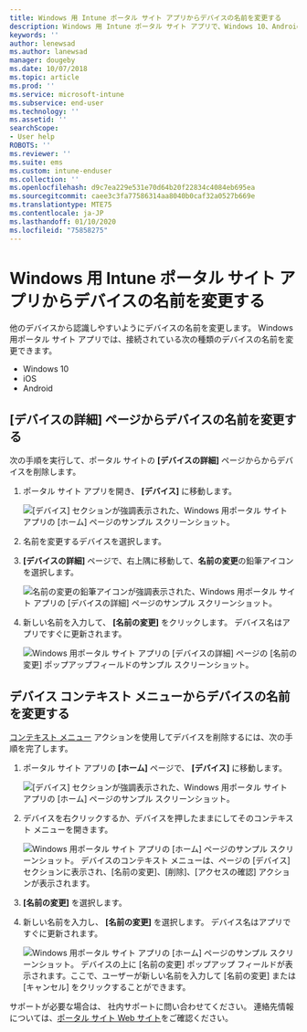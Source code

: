 ```yaml
---
title: Windows 用 Intune ポータル サイト アプリからデバイスの名前を変更する
description: Windows 用 Intune ポータル サイト アプリで、Windows 10、Android、iOS、または Microsoft HoloLens のデバイスを編集して名前を変更します
keywords: ''
author: lenewsad
ms.author: lanewsad
manager: dougeby
ms.date: 10/07/2018
ms.topic: article
ms.prod: ''
ms.service: microsoft-intune
ms.subservice: end-user
ms.technology: ''
ms.assetid: ''
searchScope:
- User help
ROBOTS: ''
ms.reviewer: ''
ms.suite: ems
ms.custom: intune-enduser
ms.collection: ''
ms.openlocfilehash: d9c7ea229e531e70d64b20f22834c4084eb695ea
ms.sourcegitcommit: caee3c3fa77586314aa8040b0caf32a0527b669e
ms.translationtype: MTE75
ms.contentlocale: ja-JP
ms.lasthandoff: 01/10/2020
ms.locfileid: "75858275"
---
```

# <a name="rename-device-from-the-company-portal-app-for-windows"></a>Windows 用 Intune ポータル サイト アプリからデバイスの名前を変更する
他のデバイスから認識しやすいようにデバイスの名前を変更します。 Windows 用ポータル サイト アプリでは、接続されている次の種類のデバイスの名前を変更できます。  
* Windows 10
* iOS
* Android  

## <a name="rename-device-from-device-details-page"></a>**[デバイスの詳細]** ページからデバイスの名前を変更する  
次の手順を実行して、ポータル サイトの **[デバイスの詳細]** ページからからデバイスを削除します。 

1. ポータル サイト アプリを開き、 **[デバイス]** に移動します。  

    ![[デバイス] セクションが強調表示された、Windows 用ポータル サイト アプリの [ホーム] ページのサンプル スクリーンショット。](./media/1809_CheckAccess_Context_Select_Device.png)  
2. 名前を変更するデバイスを選択します。
3. **[デバイスの詳細]** ページで、右上隅に移動して、**名前の変更**の鉛筆アイコンを選択します。  

     ![名前の変更の鉛筆アイコンが強調表示された、Windows 用ポータル サイト アプリの [デバイスの詳細] ページのサンプル スクリーンショット。](./media/1809_Rename_CPapp_Windows_icon.png) 
4. 新しい名前を入力して、 **[名前の変更]** をクリックします。 デバイス名はアプリですぐに更新されます。  

     ![Windows 用ポータル サイト アプリの [デバイスの詳細] ページの [名前の変更] ポップアップフィールドのサンプル スクリーンショット。](./media/1808_RenameApp_Popup.png)  

## <a name="rename-device-from-device-context-menu"></a>デバイス コンテキスト メニューからデバイスの名前を変更する  
[コンテキスト メニュー](https://docs.microsoft.com//windows/uwp/design/controls-and-patterns/menus) アクションを使用してデバイスを削除するには、次の手順を完了します。  

1. ポータル サイト アプリの **[ホーム]** ページで、 **[デバイス]** に移動します。

    ![[デバイス] セクションが強調表示された、Windows 用ポータル サイト アプリの [ホーム] ページのサンプル スクリーンショット。](./media/1809_CheckAccess_Context_Select_Device.png)  
2. デバイスを右クリックするか、デバイスを押したままにしてそのコンテキスト メニューを開きます。  

    ![Windows 用ポータル サイト アプリの [ホーム] ページのサンプル スクリーンショット。 デバイスのコンテキスト メニューは、ページの **[デバイス]** セクションに表示され、[名前の変更]、[削除]、[アクセスの確認] アクションが表示されます。](./media/1809_DeviceContextMenu_Windows_CP.png)    
3. **[名前の変更]** を選択します。  
4. 新しい名前を入力し、 **[名前の変更]** を選択します。 デバイス名はアプリですぐに更新されます。  

     ![Windows 用ポータル サイト アプリの [ホーム] ページのサンプル スクリーンショット。 デバイスの上に [名前の変更] ポップアップ フィールドが表示されます。ここで、ユーザーが新しい名前を入力して [名前の変更] または [キャンセル] をクリックすることができます。](./media/1808_RenameApp_Popup.png)  

サポートが必要な場合は、 社内サポートに問い合わせてください。 連絡先情報については、[ポータル サイト Web サイト](https://go.microsoft.com/fwlink/?linkid=2010980)をご確認ください。


